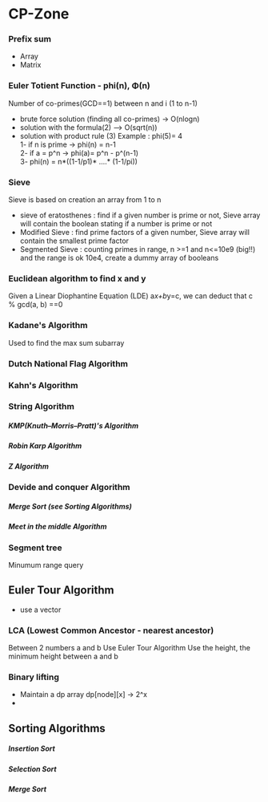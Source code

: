 # CP-Zone

### Prefix sum
  - Array
  - Matrix
### Euler Totient Function - phi(n), Φ(n)
  Number of co-primes(GCD==1) between n and i (1 to n-1)
  - brute force solution (finding all co-primes) -> O(nlogn)  
  - solution with the formula(2) --> O(sqrt(n)) 
  - solution with product rule (3)
  Example : phi(5)= 4  
  1- if n is prime -> phi(n) = n-1  
  2- if a = p^n -> phi(a)= p^n - p^(n-1)  
  3- phi(n) = n*((1-1/p1)* ....* (1-1/pi))  

### Sieve
Sieve is based on creation an array from 1 to n
  - sieve of eratosthenes : find if a given number is prime or not, Sieve array will contain the boolean stating if a number is prime or not  
  - Modified Sieve : find prime factors of a given number, Sieve array will contain the smallest prime factor
  - Segmented Sieve : counting primes in range, n >=1 and n<=10e9 (big!!) and the range is ok 10e4, create a dummy array of booleans

### Euclidean algorithm to find x and y
Given a Linear Diophantine Equation (LDE) a*x+b*y=c, we can deduct that c % gcd(a, b) ==0

### Kadane's Algorithm
Used to find the max sum subarray



### Dutch National Flag Algorithm 

### Kahn's Algorithm
### String Algorithm
##### KMP(Knuth–Morris–Pratt)'s  Algorithm
##### Robin Karp Algorithm
##### Z Algorithm

### Devide and conquer Algorithm

##### Merge Sort (see Sorting Algorithms)
##### Meet in the middle Algorithm
### Segment tree 
Minumum range query

## Euler Tour Algorithm
- use a vector 

### LCA (Lowest Common Ancestor - nearest ancestor)
Between 2 numbers a and b
Use Euler Tour Algorithm
Use the height, the minimum height between a and b

### Binary lifting
- Maintain a dp array dp[node][x] -> 2^x 
-
## Sorting Algorithms

##### Insertion Sort

##### Selection Sort

##### Merge Sort
